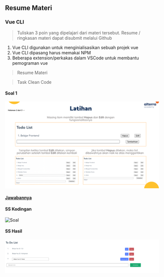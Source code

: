 ## Resume Materi 
### Vue CLI

> Tuliskan 3 poin yang dipelajari dari materi tersebut. Resume / ringkasan materi dapat disubmit melalui Github
1. Vue CLI digunakan untuk menginialisasikan sebuah projek vue
2. Vue CLI dipasang harus memakai NPM
3. Beberapa extension/perkakas dalam VSCode untuk membantu pemograman vue

> Resume Materi


> Task Clean Code
#### Soal 1
![Soal](./Screenshots/Soal.png)

#### [Jawabannya](../vue-alterra/src/App.vue)

#### SS Kodingan
![Soal](./Screenshots/Code.png)

#### SS Hasil
![Soal](./Screenshots/Result.png)